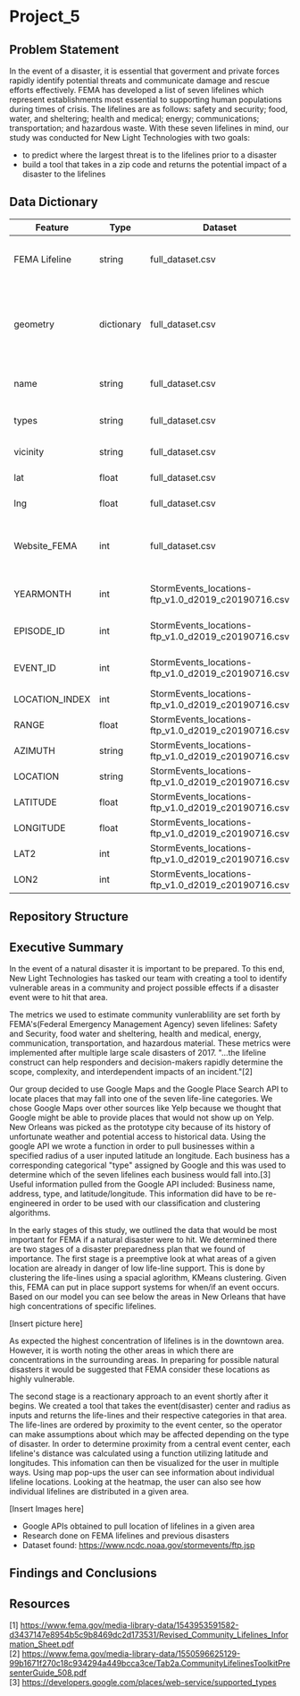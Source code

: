 # Project_5

## Problem Statement

In the event of a disaster, it is essential that goverment and private forces rapidly identify potential threats and communicate damage and rescue efforts effectively. FEMA has developed a list of seven lifelines which represent establishments most essential to supporting human populations during times of crisis. The lifelines are as follows: safety and security; food, water, and sheltering; health and medical; energy; communications; transportation; and hazardous waste. With these seven lifelines in mind, our study was conducted for New Light Technologies with two goals:

  - to predict where the largest threat is to the lifelines prior to a disaster
  - build a tool that takes in a zip code and returns the potential impact of a disaster to the lifelines

## Data Dictionary
|Feature|Type|Dataset|Description|
|-------|----|-------|-----------|
|FEMA Lifeline|string|full_dataset.csv|Description of one of FEMA's seven lifelines.|
|geometry|dictionary|full_dataset.csv|Multiple variations on latitude and Longitude information about a location.|
|name|string|full_dataset.csv|Name of business or location.|
|types|string|full_dataset.csv|Google categorical type.|
|vicinity|string|full_dataset.csv|Address of location.|
|lat|float|full_dataset.csv|Latitude of location.|
|lng|float|full_dataset.csv|Longitude of location.|
|Website_FEMA|int|full_dataset.csv|Numeric representation FEMA categorical lifelines.|
|YEARMONTH|int|StormEvents_locations-ftp_v1.0_d2019_c20190716.csv|Year and month of storm event.|
|EPISODE_ID|int|StormEvents_locations-ftp_v1.0_d2019_c20190716.csv|Episode identifying number.|
|EVENT_ID|int|StormEvents_locations-ftp_v1.0_d2019_c20190716.csv|Event identifying number.|
|LOCATION_INDEX|int|StormEvents_locations-ftp_v1.0_d2019_c20190716.csv|?|
|RANGE|float|StormEvents_locations-ftp_v1.0_d2019_c20190716.csv|?|
|AZIMUTH|string|StormEvents_locations-ftp_v1.0_d2019_c20190716.csv|?|
|LOCATION|string|StormEvents_locations-ftp_v1.0_d2019_c20190716.csv|City of event.|
|LATITUDE|float|StormEvents_locations-ftp_v1.0_d2019_c20190716.csv|?|
|LONGITUDE|float|StormEvents_locations-ftp_v1.0_d2019_c20190716.csv|?|
|LAT2|int|StormEvents_locations-ftp_v1.0_d2019_c20190716.csv|?|
|LON2|int|StormEvents_locations-ftp_v1.0_d2019_c20190716.csv|?|

## Repository Structure


## Executive Summary  

In the event of a natural disaster it is important to be prepared. To this end, New Light Technologies has tasked our team with creating a tool to identify vulnerable areas in a community and project possible effects if a disaster event were to hit that area.  

The metrics we used to estimate community vunlerablility are set forth by FEMA's(Federal Emergency Management Agency) seven lifelines: Safety and Security, food water and sheltering, health and medical, energy, communication, transportation, and hazardous material. These metrics were implemented after multiple large scale disasters of 2017. "...the lifeline construct can help responders and decision-makers rapidly determine the scope, complexity, and
interdependent impacts of an incident."[2]   

Our group decided to use Google Maps and the Google Place Search API to locate places that may fall into one of the seven life-line categories. We chose Google Maps over other sources like Yelp because we thought that Google might be able to provide places that would not show up on Yelp. New Orleans was picked as the prototype city because of its history of unfortunate weather and potential access to historical data. Using the google API we wrote a function in order to pull businesses within a specified radius of a user inputed latitude an longitude. Each business has a corresponding categorical "type" assigned by Google and this was used to determine which of the seven lifelines each business would fall into.[3] Useful information pulled from the Google API included: Business name, address, type, and latitude/longitude. This information did have to be re-engineered in order to be used with our classification and clustering algorithms.  

In the early stages of this study, we outlined the data that would be most important for FEMA if a natural disaster were to hit. We determined there are two stages of a disaster preparedness plan that we found of importance. The first stage is a preemptive look at what areas of a given location are already in danger of low life-line support. This is done by clustering the life-lines using a spacial aglorithm, KMeans clustering. Given this, FEMA can put in place support systems for when/if an event occurs. Based on our model you can see below the areas in New Orleans that have high concentrations of specific lifelines.  

[Insert picture here]  

As expected the highest concentration of lifelines is in the downtown area. However, it is worth noting the other areas in which there are concentrations in the surrounding areas. In preparing for possible natural disasters it would be suggested that FEMA consider these locations as highly vulnerable. 

The second stage is a  reactionary approach to an event shortly after it begins. We created a tool that takes the event(disaster) center and radius as inputs and returns the life-lines and their respective categories in that area. The life-lines are ordered by proximity to the event center, so the operator can make assumptions about which may be affected depending on the type of disaster. In order to determine proximity from a central event center, each lifeline's distance was calculated using a function utilizing latitude and longitudes. This infomation can then be visualized for the user in multiple ways. Using map pop-ups the user can see information about individual lifeline locations. Looking at the heatmap, the user can also see how individual lifelines are distributed in a given area.  

[Insert Images here]  






- Google APIs obtained to pull location of lifelines in a given area
- Research done on FEMA lifelines and previous disasters
- Dataset found: https://www.ncdc.noaa.gov/stormevents/ftp.jsp

## Findings and Conclusions

## Resources
[1] https://www.fema.gov/media-library-data/1543953591582-d3437147e8954b5c9b8469dc2d173531/Revised_Community_Lifelines_Information_Sheet.pdf  
[2] https://www.fema.gov/media-library-data/1550596625129-99b1671f270c18c934294a449bcca3ce/Tab2a.CommunityLifelinesToolkitPresenterGuide_508.pdf  
[3] https://developers.google.com/places/web-service/supported_types  
